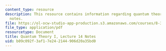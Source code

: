 ```yaml
---
content_type: resource
description: This resource contains information regarding quantum theory I, lecture
  notes.
file: https://ol-ocw-studio-app-production.s3.amazonaws.com/courses/8-321-quantum-theory-i-fall-2017/b09c092f3af17e242144906d20a35bd0_MIT8_321F17_lec14.pdf
file_type: application/pdf
resourcetype: Document
title: Quantum Theory I, Lecture 14 Notes
uid: b09c092f-3af1-7e24-2144-906d20a35bd0
---
```

